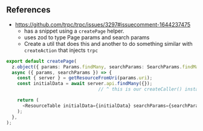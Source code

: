 ## References 
* https://github.com/trpc/trpc/issues/3297#issuecomment-1644237475
	* has a snippet using a `createPage` helper.
	* uses zod to type Page params and search params
	* Create a util that does this and another to do something similar with `createAction` that injects `trpc` 
```typescript 
export default createPage(
  z.object({ params: Params.findMany, searchParams: SearchParams.findMany }),
  async ({ params, searchParams }) => {
    const { server } = getResourceFromUri(params.uri);
    const initialData = await server.api.findMany({});
                                  // ^ this is our createCaller() instance 

    return (
      <ResourceTable initialData={initialData} searchParams={searchParams} />
    );
  },
);
```